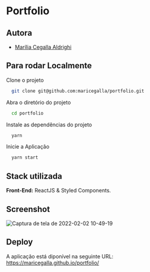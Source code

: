 # Portfolio

## Autora

- [Marília Cegalla Aldrighi](https://www.linkedin.com/in/marilia-aldrighi/)

## Para rodar Localmente

Clone o projeto

```bash
  git clone git@github.com:maricegalla/portfolio.git
```

Abra o diretório do projeto

```bash
  cd portfolio
```

Instale as dependências do projeto

```bash
  yarn
```

Inicie a Aplicação

```bash
  yarn start
```

## Stack utilizada

**Front-End:** ReactJS & Styled Components.

## Screenshot

![Captura de tela de 2022-02-02 10-49-19](https://user-images.githubusercontent.com/76533793/152166595-33c88756-3d95-4805-8114-f1e3cd4d8b6d.png)

## Deploy

A aplicação está diponível na seguinte URL: https://maricegalla.github.io/portfolio/
